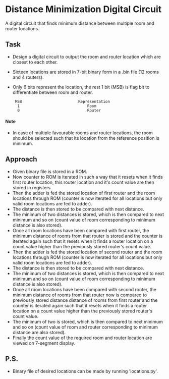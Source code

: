 
# Distance Minimization Digital Circuit

 A digital circuit that finds minimum distance between multiple room and router locations.

## Task
 - Design a digital circuit to output the room and router location which are closest to each other.
 - Sixteen locations are stored in 7-bit binary form in a .bin file (12 rooms and 4 routers).
 - Only 6 bits represent the location, the rest 1 bit (MSB) is flag bit to differentiate between room and router.   
     
        MSB                         Representation
         1                              Room
         0                              Router

#### Note
 - In case of multiple favourable rooms and router locations, the room should be selected such that its location from the reference position is minimum.

## Approach
 - Given binary file is stored in a ROM.
 - Now counter to ROM is iterated in such a way that it resets when it finds first router location, this router location and it's count value are then stored in registers.
 - Then the adder is fed the stored location of first router and the room locations through ROM (counter is now iterated for all locations but only valid room locations are fed to adder).
 - The distance is then stored to be compared with next distance.
 - The minimum of two distances is stored, which is then compared to next minimum and so on (count value of room corresponding to minimum distance is also stored).
 - Once all room locations have been compared with first router, the minimum distance of rooms from that router is stored and the counter is iterated again such that it resets when it finds a router location on a count value higher than the previously stored router's count value.
 - Then the adder is fed the stored location of second router and the room locations through ROM (counter is now iterated for all locations but only valid room locations are fed to adder).
 - The distance is then stored to be compared with next distance.
 - The minimum of two distances is stored, which is then compared to next minimum and so on (count value of room corresponding to minimum distance is also stored).
 - Once all room locations have been compared with second router, the minimum distance of rooms from that router now is compared to previously stored distance distance of rooms from first router and the counter is iterated again such that it resets when it finds a router location on a count value higher than the previously stored router's count value.
 - The minimum of two is stored, which is then compared to next minimum and so on (count value of room and router corresponding to minimum distance are also stored).
 - Finally the count value of the required room and router location are viewed on 7-segment display.

## P.S.
 - Binary file of desired locations can be made by running 'locations.py'.
